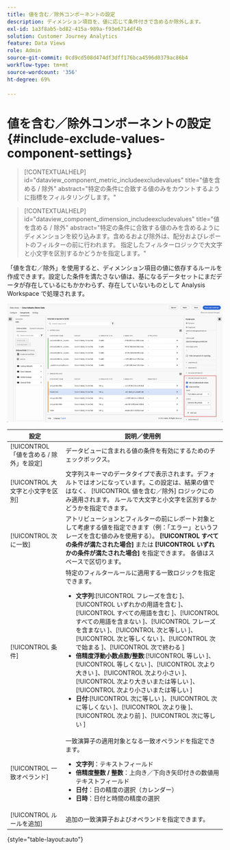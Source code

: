 ```yaml
---
title: 値を含む／除外コンポーネントの設定
description: ディメンション項目を、値に応じて条件付きで含めるか除外します。
exl-id: 1a3f8ab5-bd82-415a-989a-f93e6714df4b
solution: Customer Journey Analytics
feature: Data Views
role: Admin
source-git-commit: 0cd9cd508d474df3dff176bca4596d0379ac86b4
workflow-type: tm+mt
source-wordcount: '356'
ht-degree: 69%

---
```


# 値を含む／除外コンポーネントの設定 {#include-exclude-values-component-settings}

<!-- markdownlint-disable MD034 -->

>[!CONTEXTUALHELP]
>id="dataview_component_metric_includeexcludevalues"
>title="値を含める / 除外"
>abstract="特定の条件に合致する値のみをカウントするように指標をフィルタリングします。"

<!-- markdownlint-enable MD034 -->

<!-- markdownlint-disable MD034 -->

>[!CONTEXTUALHELP]
>id="dataview_component_dimension_includeexcludevalues"
>title="値を含める / 除外"
>abstract="特定の条件に合致する値のみを含めるようにディメンションを絞り込みます。含めるおよび除外は、配分およびレポートのフィルターの前に行われます。 指定したフィルターロジックで大文字と小文字を区別するかどうかを指定します。"

<!-- markdownlint-enable MD034 -->

「値を含む／除外」を使用すると、ディメンション項目の値に依存するルールを作成できます。設定した条件を満たさない値は、基になるデータセットにまだデータが存在しているにもかかわらず、存在していないものとして Analysis Workspace で処理されます。

![ 除外値を含めるをハイライト表示したデータ・ビュー・ウィンドウ ](../assets/include-exclude.png)

| 設定 | 説明／使用例 |
| --- | --- |
| [!UICONTROL 「値を含める / 除外」を設定] | データビューに含まれる値の条件を有効にするためのチェックボックス。 |
| [!UICONTROL 大文字と小文字を区別] | 文字列スキーマのデータタイプで表示されます。デフォルトではオンになっています。この設定は、結果の値ではなく、 [!UICONTROL 値を含む／除外] ロジックにのみ適用されます。 ルールで大文字と小文字を区別するかどうかを指定できます。 |
| [!UICONTROL 次に一致] | アトリビューションとフィルターの前にレポート対象として考慮する値を指定できます（例：「エラー」というフレーズを含む値のみを使用する）。 **[!UICONTROL すべての条件が満たされた場合]** または **[!UICONTROL いずれかの条件が満たされた場合]** を指定できます。 各値はスペースで区切ります。 |
| [!UICONTROL 条件] | 特定のフィルタールールに適用する一致ロジックを指定できます。<ul><li>**文字列**:[!UICONTROL  フレーズを含む ]、[!UICONTROL  いずれかの用語を含む ]、[!UICONTROL  すべての用語を含む ]、[!UICONTROL  すべての用語を含まない ]、[!UICONTROL  フレーズを含まない ]、[!UICONTROL  次と等しい ]、[!UICONTROL  次と等しくない ]、[!UICONTROL  次で始まる ]、[!UICONTROL  次で終わる ]</li><li>**倍精度浮動小数点数/整数**:[!UICONTROL  等しい ]、[!UICONTROL  等しくない ]、[!UICONTROL  次より大きい ]、[!UICONTROL  次より小さい ]、[!UICONTROL  次より大きいまたは等しい ]、[!UICONTROL  次より小さいまたは等しい ]</li><li>**日付**:[!UICONTROL  次に等しい ]、[!UICONTROL  次に等しくない ]、[!UICONTROL  次より後 ]、[!UICONTROL  次より前 ]、[!UICONTROL  次に等しい ]</li></ul> |
| [!UICONTROL 一致オペランド] | 一致演算子の適用対象となる一致オペランドを指定できます。<ul><li>**文字列**：テキストフィールド</li><li>**倍精度整数 / 整数**：上向き／下向き矢印付きの数値用テキストフィールド</li><li>**日付**：日の精度の選択（カレンダー）</li><li>**日時**：日付と時間の精度の選択</li></ul> |
| [!UICONTROL ルールを追加] | 追加の一致演算子およびオペランドを指定できます。 |

{style="table-layout:auto"}
